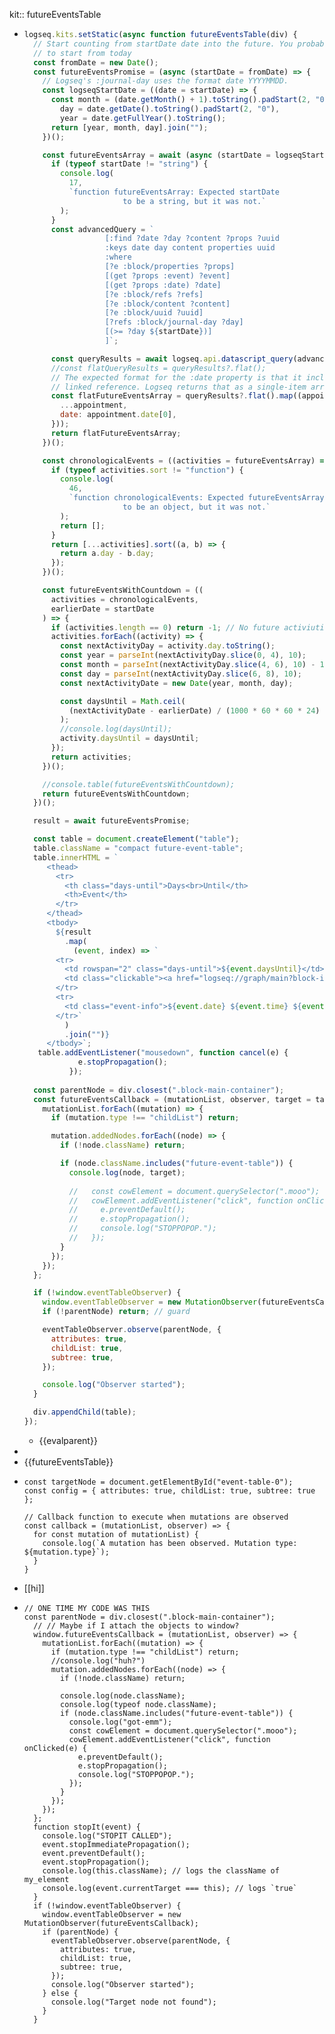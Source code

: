 kit:: futureEventsTable

- ```javascript
  logseq.kits.setStatic(async function futureEventsTable(div) {
    // Start counting from startDate date into the future. You probably want
    // to start from today
    const fromDate = new Date();
    const futureEventsPromise = (async (startDate = fromDate) => {
      // Logseq's :journal-day uses the format date YYYYMMDD.
      const logseqStartDate = ((date = startDate) => {
        const month = (date.getMonth() + 1).toString().padStart(2, "0"),
          day = date.getDate().toString().padStart(2, "0"),
          year = date.getFullYear().toString();
        return [year, month, day].join("");
      })();
  
      const futureEventsArray = await (async (startDate = logseqStartDate) => {
        if (typeof startDate != "string") {
          console.log(
            17,
            `function futureEventsArray: Expected startDate
                        to be a string, but it was not.`
          );
        }
        const advancedQuery = `
                    [:find ?date ?day ?content ?props ?uuid
                    :keys date day content properties uuid
                    :where
                    [?e :block/properties ?props]
                    [(get ?props :event) ?event]
                    [(get ?props :date) ?date] 
                    [?e :block/refs ?refs]
                    [?e :block/content ?content]
                    [?e :block/uuid ?uuid]
                    [?refs :block/journal-day ?day]
                    [(>= ?day ${startDate})]
                    ]`;
  
        const queryResults = await logseq.api.datascript_query(advancedQuery);
        //const flatQueryResults = queryResults?.flat();
        // The expected format for the :date property is that it includes a single
        // linked reference. Logseq returns that as a single-item array.
        const flatFutureEventsArray = queryResults?.flat().map((appointment) => ({
          ...appointment,
          date: appointment.date[0],
        }));
        return flatFutureEventsArray;
      })();
  
      const chronologicalEvents = ((activities = futureEventsArray) => {
        if (typeof activities.sort != "function") {
          console.log(
            46,
            `function chronologicalEvents: Expected futureEventsArray
                        to be an object, but it was not.`
          );
          return [];
        }
        return [...activities].sort((a, b) => {
          return a.day - b.day;
        });
      })();
  
      const futureEventsWithCountdown = ((
        activities = chronologicalEvents,
        earlierDate = startDate
      ) => {
        if (activities.length == 0) return -1; // No future activiuties
        activities.forEach((activity) => {
          const nextActivityDay = activity.day.toString();
          const year = parseInt(nextActivityDay.slice(0, 4), 10);
          const month = parseInt(nextActivityDay.slice(4, 6), 10) - 1; // Adjust for zero-indexed months
          const day = parseInt(nextActivityDay.slice(6, 8), 10);
          const nextActivityDate = new Date(year, month, day);
  
          const daysUntil = Math.ceil(
            (nextActivityDate - earlierDate) / (1000 * 60 * 60 * 24)
          );
          //console.log(daysUntil);
          activity.daysUntil = daysUntil;
        });
        return activities;
      })();
  
      //console.table(futureEventsWithCountdown);
      return futureEventsWithCountdown;
    })();
  
    result = await futureEventsPromise;
  
    const table = document.createElement("table");
    table.className = "compact future-event-table";
    table.innerHTML = `
       <thead>
         <tr>
           <th class="days-until">Days<br>Until</th>
           <th>Event</th>
         </tr>
       </thead>
       <tbody>
         ${result
           .map(
             (event, index) => `
         <tr>
           <td rowspan="2" class="days-until">${event.daysUntil}</td>
           <td class="clickable"><a href="logseq://graph/main?block-id=${event.uuid}">${event.properties.event}</a></td>
         </tr>
         <tr>
           <td class="event-info">${event.date} ${event.time} ${event.with}<br></td>
         </tr>`
           )
           .join("")}
       </tbody>`;
     table.addEventListener("mousedown", function cancel(e) {
              e.stopPropagation();
            });
    
    const parentNode = div.closest(".block-main-container");
    const futureEventsCallback = (mutationList, observer, target = table) => {
      mutationList.forEach((mutation) => {
        if (mutation.type !== "childList") return;
  
        mutation.addedNodes.forEach((node) => {
          if (!node.className) return;
  
          if (node.className.includes("future-event-table")) {
            console.log(node, target);
            
            //   const cowElement = document.querySelector(".mooo");
            //   cowElement.addEventListener("click", function onClicked(e) {
            //     e.preventDefault();
            //     e.stopPropagation();
            //     console.log("STOPPOPOP.");
            //   });
          }
        });
      });
    };
  
    if (!window.eventTableObserver) {
      window.eventTableObserver = new MutationObserver(futureEventsCallback);
      if (!parentNode) return; // guard
  
      eventTableObserver.observe(parentNode, {
        attributes: true,
        childList: true,
        subtree: true,
      });
  
      console.log("Observer started");
    }
  
    div.appendChild(table);
  });
  
  ```
	- {{evalparent}}
-
- {{futureEventsTable}}
- ```shell
  const targetNode = document.getElementById("event-table-0");
  const config = { attributes: true, childList: true, subtree: true };
  
  // Callback function to execute when mutations are observed
  const callback = (mutationList, observer) => {
    for const mutation of mutationList) {
      console.log(`A mutation has been observed. Mutation type: ${mutation.type}`);
    }
  }
  ```
- [[hi]]
- ```shell
  // ONE TIME MY CODE WAS THIS
  const parentNode = div.closest(".block-main-container");
    // // Maybe if I attach the objects to window?
    window.futureEventsCallback = (mutationList, observer) => {
      mutationList.forEach((mutation) => {
        if (mutation.type !== "childList") return;
        //console.log("huh?")
        mutation.addedNodes.forEach((node) => {
          if (!node.className) return;
  
          console.log(node.className);
          console.log(typeof node.className);
          if (node.className.includes("future-event-table")) {
            console.log("got-emm");
            const cowElement = document.querySelector(".mooo");
            cowElement.addEventListener("click", function onClicked(e) {
              e.preventDefault();
              e.stopPropagation();
              console.log("STOPPOPOP.");
            });
          }
        });
      });
    };
    function stopIt(event) {
      console.log("STOPIT CALLED");
      event.stopImmediatePropagation();
      event.preventDefault();
      event.stopPropagation();
      console.log(this.className); // logs the className of my_element
      console.log(event.currentTarget === this); // logs `true`
    }
    if (!window.eventTableObserver) {
      window.eventTableObserver = new MutationObserver(futureEventsCallback);
      if (parentNode) {
        eventTableObserver.observe(parentNode, {
          attributes: true,
          childList: true,
          subtree: true,
        });
        console.log("Observer started");
      } else {
        console.log("Target node not found");
      }
    }
  ```
